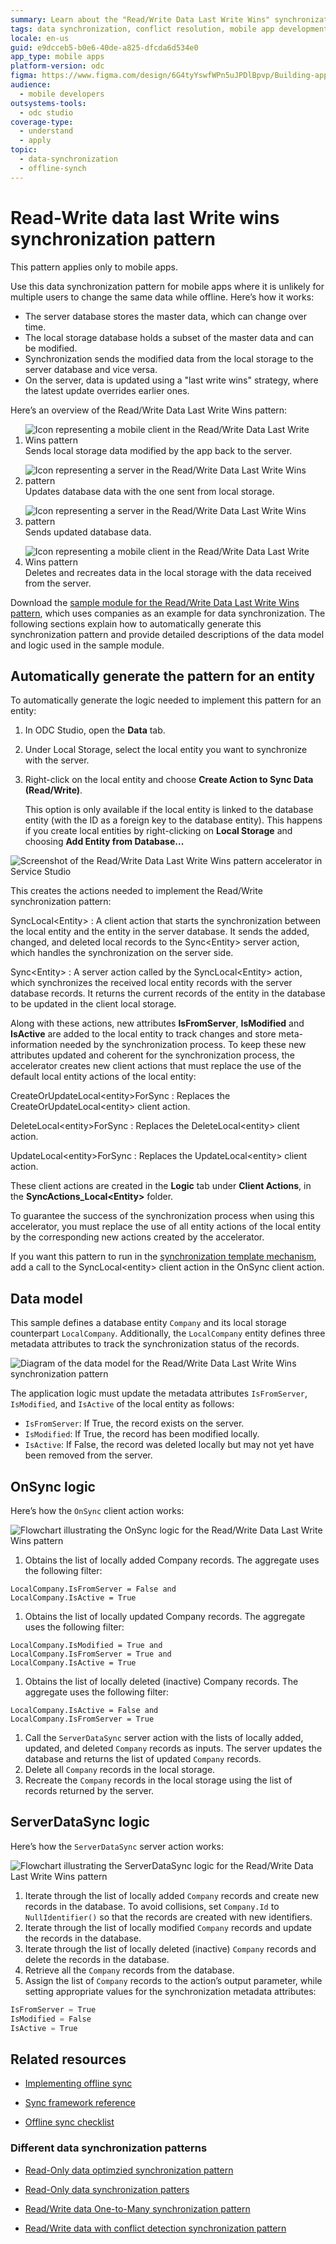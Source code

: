 ```yaml
---
summary: Learn about the "Read/Write Data Last Write Wins" synchronization pattern in OutSystems Developer Cloud (ODC) for mobile app data consistency.
tags: data synchronization, conflict resolution, mobile app development, offline data handling, last write wins
locale: en-us
guid: e9dcceb5-b0e6-40de-a825-dfcda6d534e0
app_type: mobile apps
platform-version: odc
figma: https://www.figma.com/design/6G4tyYswfWPn5uJPDlBpvp/Building-apps?node-id=7907-1049
audience:
  - mobile developers
outsystems-tools:
  - odc studio
coverage-type:
  - understand
  - apply
topic:
  - data-synchronization
  - offline-synch
---
```


# Read-Write data last Write wins synchronization pattern

<div class="info" markdown="1">

This pattern applies only to mobile apps.

</div>

Use this data synchronization pattern for mobile apps where it is unlikely for multiple users to change the same data while offline. Here’s how it works:

* The server database stores the master data, which can change over time.
* The local storage database holds a subset of the master data and can be modified.
* Synchronization sends the modified data from the local storage to the server database and vice versa.
* On the server, data is updated using a "last write wins" strategy, where the latest update overrides earlier ones.

Here’s an overview of the Read/Write Data Last Write Wins pattern:

1. ![Icon representing a mobile client in the Read/Write Data Last Write Wins pattern](images/icon-client.png "Client Icon") Sends local storage data modified by the app back to the server.

1. ![Icon representing a server in the Read/Write Data Last Write Wins pattern](images/icon-server.png "Server Icon") Updates database data with the one sent from local storage.

1. ![Icon representing a server in the Read/Write Data Last Write Wins pattern](images/icon-server.png "Server Icon") Sends updated database data.

1. ![Icon representing a mobile client in the Read/Write Data Last Write Wins pattern](images/icon-client.png "Client Icon") Deletes and recreates data in the local storage with the data received from the server.

Download the [sample module for the Read/Write Data Last Write Wins pattern](http://www.outsystems.com/forge/component/1638/Offline+Data+Sync+Patterns/), which uses companies as an example for data synchronization. The following sections explain how to automatically generate this synchronization pattern and provide detailed descriptions of the data model and logic used in the sample module.

## Automatically generate the pattern for an entity

To automatically generate the logic needed to implement this pattern for an entity:

1. In ODC Studio, open the **Data** tab.
1. Under Local Storage, select the local entity you want to synchronize with the server.
1. Right-click on the local entity and choose **Create Action to Sync Data (Read/Write)**.

    This option is only available if the local entity is linked to the database entity (with the ID as a foreign key to the database entity). This happens if you create local entities by right-clicking on **Local Storage** and choosing **Add Entity from Database...**

![Screenshot of the Read/Write Data Last Write Wins pattern accelerator in Service Studio](images/read-write-data-last-write-wins-accelerator-odcs.png "Read/Write Data Last Write Wins Accelerator")

This creates the actions needed to implement the Read/Write synchronization pattern:

SyncLocal&lt;Entity&gt;
: A client action that starts the synchronization between the local entity and the entity in the server database. It sends the added, changed, and deleted local records to the Sync&lt;Entity&gt; server action, which handles the synchronization on the server side.

Sync&lt;Entity&gt;
: A server action called by the SyncLocal&lt;Entity&gt; action, which synchronizes the received local entity records with the server database records. It returns the current records of the entity in the database to be updated in the client local storage.

Along with these actions, new attributes **IsFromServer**, **IsModified** and **IsActive** are added to the local entity to track changes and store meta-information needed by the synchronization process. To keep these new attributes updated and coherent for the synchronization process, the accelerator creates new client actions that must replace the use of the default local entity actions of the local entity:

CreateOrUpdateLocal&lt;entity&gt;ForSync
: Replaces the CreateOrUpdateLocal&lt;entity&gt; client action.

DeleteLocal&lt;entity&gt;ForSync
: Replaces the DeleteLocal&lt;entity&gt; client action.

UpdateLocal&lt;entity&gt;ForSync
: Replaces the UpdateLocal&lt;entity&gt; client action.

These client actions are created in the **Logic** tab under **Client Actions**, in the **SyncActions_Local&lt;Entity&gt;** folder.

To guarantee the success of the synchronization process when using this accelerator, you must replace the use of all entity actions of the local entity by the corresponding new actions created by the accelerator.

If you want this pattern to run in the [synchronization template mechanism](<../sync-implement.md>), add a call to the SyncLocal&lt;entity&gt; client action in the OnSync client action.

## Data model

This sample defines a database entity `Company` and its local storage counterpart `LocalCompany`. Additionally, the `LocalCompany` entity defines three metadata attributes to track the synchronization status of the records.

![Diagram of the data model for the Read/Write Data Last Write Wins synchronization pattern](images/read-write-data-last-write-wins-data-model-odcs.png "Read/Write Data Last Write Wins Data Model")

The application logic must update the metadata attributes `IsFromServer`, `IsModified`, and `IsActive` of the local entity as follows:

* `IsFromServer`: If True, the record exists on the server.
* `IsModified`: If True, the record has been modified locally.
* `IsActive`: If False, the record was deleted locally but may not yet have been removed from the server.

## OnSync logic

Here’s how the `OnSync` client action works:

![Flowchart illustrating the OnSync logic for the Read/Write Data Last Write Wins pattern](images/read-write-data-last-write-wins-offlinedatasync-odcs.png "OnSync Logic Flow")

1. Obtains the list of locally added Company records. The aggregate uses the following filter:

```
LocalCompany.IsFromServer = False and
LocalCompany.IsActive = True
```

1. Obtains the list of locally updated Company records. The aggregate uses the following filter:

```
LocalCompany.IsModified = True and
LocalCompany.IsFromServer = True and
LocalCompany.IsActive = True
```

1. Obtains the list of locally deleted (inactive) Company records. The aggregate uses the following filter:

```
LocalCompany.IsActive = False and
LocalCompany.IsFromServer = True
```

1. Call the `ServerDataSync` server action with the lists of locally added, updated, and deleted `Company` records as inputs. The server updates the database and returns the list of updated `Company` records.
1. Delete all `Company` records in the local storage.
1. Recreate the `Company` records in the local storage using the list of records returned by the server.

## ServerDataSync logic

Here’s how the `ServerDataSync` server action works:

![Flowchart illustrating the ServerDataSync logic for the Read/Write Data Last Write Wins pattern](images/read-write-data-last-write-wins-serverdatasync-odcs.png "ServerDataSync Logic Flow")

1. Iterate through the list of locally added `Company` records and create new records in the database. To avoid collisions, set `Company.Id` to `NullIdentifier()` so that the records are created with new identifiers.
1. Iterate through the list of locally modified `Company` records and update the records in the database.
1. Iterate through the list of locally deleted (inactive) `Company` records and delete the records in the database.
1. Retrieve all the `Company` records from the database.
1. Assign the list of `Company` records to the action’s output parameter, while setting appropriate values for the synchronization metadata attributes:

```javascript
IsFromServer = True  
IsModified = False  
IsActive = True
```

## Related resources

* [Implementing offline sync](../sync-implement.md)
  
* [Sync framework reference](../sync-reference.md)
  
* [Offline sync checklist](../sync-checklist.md)

### Different data synchronization patterns

* [Read-Only data optimzied synchronization pattern](read-only-data-optimized.md)
  
* [Read-Only data synchronization patters](read-only-data.md)
  
* [Read/Write data One-to-Many synchronization pattern](read-write-data-one-to-many.md)
  
* [Read/Write data with conflict detection synchronization pattern](read-write-data-with-conflict-detection.md)

